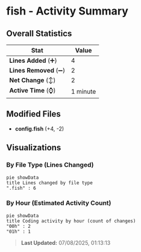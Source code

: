 # fish - Activity Summary 

## Overall Statistics

| Stat                   | Value                                                             |
| ---------------------- | ----------------------------------------------------------------- |
| **Lines Added** (➕)   | 4                                          |
| **Lines Removed** (➖) | 2                                        |
| **Net Change** (↕)    | 2                |
| **Active Time** (⌚)   | 1 minute |


## Modified Files
- **config.fish** (+4, -2)

## Visualizations

### By File Type (Lines Changed)

```mermaid
pie showData
title Lines changed by file type
".fish" : 6
```

### By Hour (Estimated Activity Count)

```mermaid
pie showData
title Coding activity by hour (count of changes)
"00h" : 2
"01h" : 1
```


> **Last Updated:** 07/08/2025, 01:13:13
